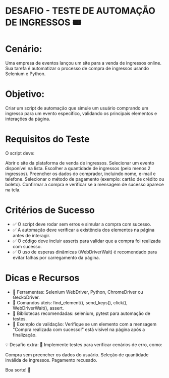 # DESAFIO - TESTE DE AUTOMAÇÃO DE INGRESSOS 🎟️ 

# Cenário:
Uma empresa de eventos lançou um site para a venda de ingressos online. Sua tarefa é automatizar o processo de compra de ingressos usando Selenium e Python.

# Objetivo:
Criar um script de automação que simule um usuário comprando um ingresso para um evento específico, validando os principais elementos e interações da página.

# Requisitos do Teste
O script deve:

Abrir o site da plataforma de venda de ingressos.
Selecionar um evento disponível na lista.
Escolher a quantidade de ingressos (pelo menos 2 ingressos).
Preencher os dados do comprador, incluindo nome, e-mail e telefone.
Selecionar o método de pagamento (exemplo: cartão de crédito ou boleto).
Confirmar a compra e verificar se a mensagem de sucesso aparece na tela.

# Critérios de Sucesso
- ✅ O script deve rodar sem erros e simular a compra com sucesso.
- ✅ A automação deve verificar a existência dos elementos na página antes de interagir.
- ✅ O código deve incluir asserts para validar que a compra foi realizada com sucesso.
- ✅ O uso de esperas dinâmicas (WebDriverWait) é recomendado para evitar falhas por carregamento da página.

# Dicas e Recursos
- 🔹 Ferramentas: Selenium WebDriver, Python, ChromeDriver ou GeckoDriver.
- 🔹 Comandos úteis: find_element(), send_keys(), click(), WebDriverWait(), assert.
- 🔹 Bibliotecas recomendadas: selenium, pytest para automação de testes.
- 🔹 Exemplo de validação: Verifique se um elemento com a mensagem "Compra realizada com sucesso!" está visível na página após a finalização.

💡 Desafio extra:
📌 Implemente testes para verificar cenários de erro, como:

Compra sem preencher os dados do usuário.
Seleção de quantidade inválida de ingressos.
Pagamento recusado.

Boa sorte! 🚀
